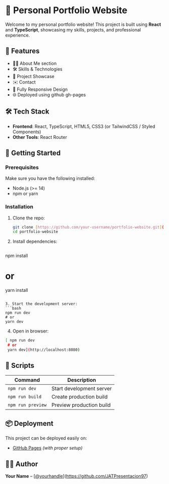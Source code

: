 # 🚀 Personal Portfolio Website

Welcome to my personal portfolio website! This project is built using **React** and **TypeScript**, showcasing my skills, projects, and professional experience.

## 📌 Features

- 🧑‍💻 About Me section
- 🛠️ Skills & Technologies
- 📂 Project Showcase
- ✉️ Contact
- 📱 Fully Responsive Design
- 🌐 Deployed using github gh-pages

## 🛠 Tech Stack

- **Frontend**: React, TypeScript, HTML5, CSS3 (or TailwindCSS / Styled Components)
- **Other Tools**: React Router

## 🚀 Getting Started

### Prerequisites

Make sure you have the following installed:
- Node.js (>= 14)
- npm or yarn

### Installation

1. Clone the repo:
   ```bash
   git clone [https://github.com/your-username/portfolio-website.git](https://github.com/JATPresentacion97?tab=repositories)
   cd portfolio-website
   ```
   
2. Install dependencies:
   ```bash
  npm install
  # or
  yarn install
   ```

3. Start the development server:
   ```bash
  npm run dev
  # or
  yarn dev
   ```

4. Open in browser:
 ```bash
 [ npm run dev
  # or
  yarn dev](http://localhost:8080)
   ```

## 🧾 Scripts

| Command           | Description               |
|------------------|---------------------------|
| `npm run dev`     | Start development server  |
| `npm run build`   | Create production build   |
| `npm run preview` | Preview production build  |

## 📦 Deployment

This project can be deployed easily on:
- [GitHub Pages](https://pages.github.com) *(with proper setup)*

## 🧑‍🎨 Author

**Your Name** – [[@yourhandle](https://github.com/yourhandle)](https://github.com/JATPresentacion97)

